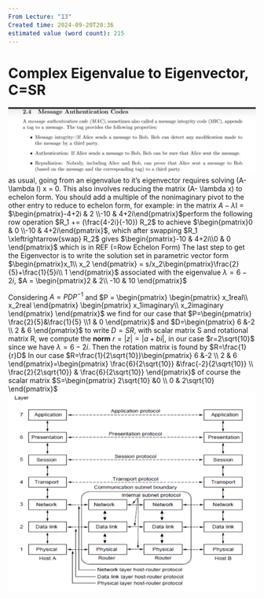 ```yaml
---
From Lecture: "13"
Created time: 2024-09-20T20:36
estimated value (word count): 215
---
```

# Complex Eigenvalue to Eigenvector, C=SR
![Untitled 59.png](../../../attachments/Untitled%2059.png)
as usual, going from an eigenvalue to it’s eigenvector requires solving (A-\lambda I) x = 0. This also involves reducing the matrix (A- \lambda x) to echelon form. You should add a multiple of the nonimaginary pivot to the other entry to reduce to echelon form, for example: in the matrix
$A-\lambda$I =
$\begin{pmatrix}-4+2i & 2 \\-10 & 4+2i\end{pmatrix}$perform the following row operation $R_1 += (\frac{4-2i}{-10}) R_2$ to achieve $\begin{pmatrix}0 & 0 \\-10 & 4+2i\end{pmatrix}$, which after swapping $R_1 \xleftrightarrow{swap} R_2$ gives
$\begin{pmatrix}-10 & 4+2i\\0 & 0 \end{pmatrix}$ which is in REF (=Row Echelon Form)
The last step to get the Eigenvector is to write the solution set in parametric vector form
$\begin{pmatrix}x_1\\ x_2 \end{pmatrix} = s/x_2\begin{pmatrix}\frac{2}{5}+\frac{1}{5}i\\ 1 \end{pmatrix}$
associated with the eigenvalue $\lambda = 6 - 2i$, $A = \begin{pmatrix}2 & 2\\ -10 & 10 \end{pmatrix}$
  
Considering $A=PDP^{-1}$ and $P = \begin{pmatrix} \begin{pmatrix} x_1real\\ x_2real \end{pmatrix} \begin{pmatrix} x_1imaginary\\ x_2imaginary \end{pmatrix} \end{pmatrix}$
we find for our case that $P=\begin{pmatrix} \frac{2}{5}&\frac{1}{5} \\1 & 0 \end{pmatrix}$ and $D=\begin{pmatrix} 6 &-2 \\ 2 & 6 \end{pmatrix}$
to write $D=SR$, with scalar matrix S and rotational matrix R, we compute the **norm**
$r=|z|=|a+bi|$, in our case $r=2\sqrt{10}$ since we have $\lambda = 6 - 2i$.
Then the rotation matrix is found by $R=\frac{1}{r}D$
In our case $R=\frac{1}{2\sqrt{10}}\begin{pmatrix} 6 &-2 \\ 2 & 6 \end{pmatrix}=\begin{pmatrix} \frac{6}{2\sqrt{10}} &\frac{-2}{2\sqrt{10}} \\ \frac{2}{2\sqrt{10}} & \frac{6}{2\sqrt{10}} \end{pmatrix}$
of course the scalar matrix
$S=\begin{pmatrix} 2\sqrt{10} &0 \\ 0 & 2\sqrt{10} \end{pmatrix}$
![Untitled 60.png](../../../attachments/Untitled%2060.png)